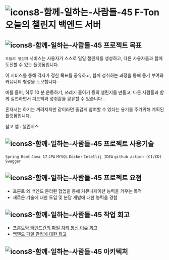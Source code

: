 # ![icons8-함께-일하는-사람들-45](https://github.com/user-attachments/assets/a7e65e40-3e5d-4883-b123-63e075671664) F-Ton 오늘의 챌린지 백엔드 서버


## ![icons8-함께-일하는-사람들-45](https://github.com/user-attachments/assets/a7e65e40-3e5d-4883-b123-63e075671664) 프로젝트 목표

`오늘의 챌린지`      서비스는 사용자가 스스로 일일 챌린지를 생성하고, 다른 사용자들과 함께 도전할 수 있는 플랫폼입니다. 

이 서비스를 통해 각자가 정한 목표를 공유하고, 함께 성취하는 과정을 통해 동기 부여와 커뮤니티 형성을 도모합니다.

예를 들어,  하루 10 분 운동하기,     쓰레기 줄이기 등의 챌린지를 만들고, 다른 사람들과 함께 실천하면서 피드백과 성취감을 공유할 수 있습니다 .

혼자서는 하기는 꺼려지지만 같이라면 즐겁게 참여할 수 있다는 용기를 주기위해 계획된 플랫폼입니다.

참고 앱 : 챌린저스

## ![icons8-함께-일하는-사람들-45](https://github.com/user-attachments/assets/a7e65e40-3e5d-4883-b123-63e075671664) 프로젝트 사용기술
`Spring Boot` `Java 17` `JPA` `MYSQL` `Docker` `Intellij IDEA` `github action (CI/CD)` `Swagger`


## ![icons8-함께-일하는-사람들-45](https://github.com/user-attachments/assets/a7e65e40-3e5d-4883-b123-63e075671664) 프로젝트 요점
* 프론트 와 백엔드 분리된 협업을 통해 커뮤니케이션 능력을 키우는 목적
* 새로운 기술에 대한 도입 및 분담 개발에 대한 능력을 경험


## ![icons8-함께-일하는-사람들-45](https://github.com/user-attachments/assets/a7e65e40-3e5d-4883-b123-63e075671664) 작업 회고
* [프론트와 백엔드간의 파일 처리 통신 이슈 회고](https://ghgo195.tistory.com/75)
* [백엔드 파일 관리에 대한 회고](https://ghgo195.tistory.com/71)


## ![icons8-함께-일하는-사람들-45](https://github.com/user-attachments/assets/a7e65e40-3e5d-4883-b123-63e075671664) 아키텍처 
